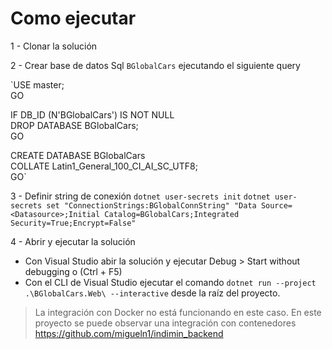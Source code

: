 # Como ejecutar

1 - Clonar la solución

2 - Crear base de datos Sql `BGlobalCars` ejecutando el siguiente query 

`USE master;  
GO

IF DB_ID (N'BGlobalCars') IS NOT NULL  
    DROP DATABASE BGlobalCars;  
GO

CREATE DATABASE BGlobalCars  
    COLLATE Latin1_General_100_CI_AI_SC_UTF8;  
GO`

3 - Definir string de conexión 
`dotnet user-secrets init`
`dotnet user-secrets set "ConnectionStrings:BGlobalConnString" "Data Source=<Datasource>;Initial Catalog=BGlobalCars;Integrated Security=True;Encrypt=False"`

4 - Abrir y ejecutar la solución
* Con Visual Studio abir la solución y ejecutar Debug > Start without debugging o (Ctrl + F5)
* Con el CLI de Visual Studio ejecutar el comando `dotnet run --project .\BGlobalCars.Web\ --interactive` desde la raíz del proyecto.
> La integración con Docker no está funcionando en este caso. En este proyecto se puede observar una integración con contenedores https://github.com/migueln1/indimin_backend


